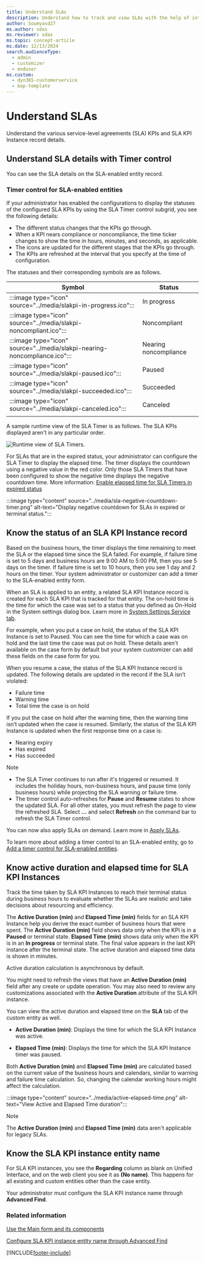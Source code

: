 ```yaml
---
title: Understand SLAs
description: Understand how to track and view SLAs with the help of interactive dashboards in Customer Service workspace for Dynamics 365 Customer Service.
author: Soumyasd27
ms.author: sdas
ms.reviewer: sdas
ms.topic: concept-article
ms.date: 12/13/2024
search.audienceType: 
  - admin
  - customizer
  - enduser
ms.custom: 
  - dyn365-customerservice
  - bap-template
---
```


# Understand SLAs

Understand the various service-level agreements (SLA) KPIs and SLA KPI Instance record details.

## Understand SLA details with Timer control

You can see the SLA details on the SLA-enabled entity record.

### Timer control for SLA-enabled entities

If your administrator has enabled the configurations to display the statuses of the configured SLA KPIs by using the SLA Timer control subgrid, you see the following details:

- The different status changes that the KPIs go through.
- When a KPI nears compliance or noncompliance, the time ticker changes to show the time in hours, minutes, and seconds, as applicable.
- The icons are updated for the different stages that the KPIs go through.
- The KPIs are refreshed at the interval that you specify at the time of configuration.

The statuses and their corresponding symbols are as follows.

| Symbol | Status |
|------|----------|
| :::image type="icon" source="../media/slakpi-in-progress.ico"::: | In progress |
|:::image type="icon" source="../media/slakpi-noncompliant.ico":::| Noncompliant |
|:::image type="icon" source="../media/slakpi-nearing-noncompliance.ico":::| Nearing noncompliance |
|:::image type="icon" source="../media/slakpi-paused.ico":::| Paused |
| :::image type="icon" source="../media/slakpi-succeeded.ico":::| Succeeded |
| :::image type="icon" source="../media/slakpi-canceled.ico":::| Canceled |
|||

A sample runtime view of the SLA Timer is as follows. The SLA KPIs displayed aren't in any particular order.

![Runtime view of SLA Timers.](../media/sla-timer-runtime.png "Runtime view of SLA Timers")

For SLAs that are in the expired status, your administrator can configure the SLA Timer to display the elapsed time. The timer displays the countdown using a negative value in the red color. Only those SLA Timers that have been configured to show the negative time displays the negative countdown time. More information: [Enable elapsed time for SLA Timers in expired status](../administer/add-timer-control-case-form-track-time-against-sla.md#enable-elapsed-time-for-sla-timers-in-expired-status)

:::image type="content" source="../media/sla-negative-countdown-timer.png" alt-text="Display negative countdown for SLAs in expired or terminal status.":::

## Know the status of an SLA KPI Instance record

Based on the business hours, the timer displays the time remaining to meet the SLA or the elapsed time since the SLA failed. For example, if failure time is set to 5 days and business hours are 9:00 AM to 5:00 PM, then you see 5 days on the timer. If failure time is set to 10 hours, then you see 1 day and 2 hours on the timer. Your system administrator or customizer can add a timer to the SLA-enabled entity form.

When an SLA is applied to an entity, a related SLA KPI Instance record is created for each SLA KPI that is tracked for that entity. The on-hold time is the time for which the case was set to a status that you defined as On-Hold in the System settings dialog box. Learn more in [System Settings Service tab](/power-platform/admin/system-settings-dialog-box-service-tab).

For example, when you put a case on hold, the status of the SLA KPI Instance is set to Paused. You can see the time for which a case was on hold and the last time the case was put on hold. These details aren't available on the case form by default but your system customizer can add these fields on the case form for you.

When you resume a case, the status of the SLA KPI Instance record is updated. The following details are updated in the record if the SLA isn’t violated:

- Failure time
- Warning time
- Total time the case is on hold

If you put the case on hold after the warning time, then the warning time isn’t updated when the case is resumed. Similarly, the status of the SLA KPI Instance is updated when the first response time on a case is:

- Nearing expiry
- Has expired
- Has succeeded

> [!NOTE]
> - The SLA Timer continues to run after it's triggered or resumed. It includes the holiday hours, non-business hours, and pause time (only business hours) while projecting the SLA warning or failure time.  
> - The timer control auto-refreshes for **Pause** and **Resume** states to show the updated SLA. For all other states, you must refresh the page to view the refreshed SLA. Select **...** and select **Refresh** on the command bar to refresh the SLA Timer control.

You can now also apply SLAs on demand. Learn more in [Apply SLAs](../administer/apply-slas.md#apply-slas).

To learn more about adding a timer control to an SLA-enabled entity, go to [Add a timer control for SLA-enabled entities](../administer/add-timer-control-case-form-track-time-against-sla.md).

## Know active duration and elapsed time for SLA KPI Instances

Track the time taken by SLA KPI Instances to reach their terminal status during business hours to evaluate whether the SLAs are realistic and take decisions about resourcing and efficiency.

The **Active Duration (min)** and **Elapsed Time (min)** fields for an SLA KPI Instance help you derive the exact number of business hours that were spent. The **Active Duration (min)** field shows data only when the KPI is in a **Paused** or terminal state. **Elapsed Time (min)** shows data only when the KPI is in an **In progress** or terminal state. The final value appears in the last KPI instance after the terminal state. The active duration and elapsed time data is shown in minutes.

Active duration calculation is asynchronous by default.

You might need to refresh the views that have an **Active Duration (min)** field after any create or update operation. You may also need to review any customizations associated with the **Active Duration** attribute of the SLA KPI instance.

You can view the active duration and elapsed time on the **SLA** tab of the custom entity as well.

- **Active Duration (min)**: Displays the time for which the SLA KPI Instance was active.

- **Elapsed Time (min)**: Displays the time for which the SLA KPI Instance timer was paused.

Both **Active Duration (min)** and **Elapsed Time (min)** are calculated based on the current value of the business hours and calendars, similar to warning and failure time calculation. So, changing the calendar working hours might affect the calculation.

:::image type="content" source="../media/active-elapsed-time.png" alt-text="View Active and Elapsed Time duration":::

> [!NOTE]
> The **Active Duration (min)** and **Elapsed Time (min)** data aren't applicable for legacy SLAs.

## Know the SLA KPI instance entity name

For SLA KPI instances, you see the **Regarding** column as blank on Unified Interface, and on the web client you see it as **(No name)**. This happens for all existing and custom entities other than the case entity.

Your administrator must configure the SLA KPI instance name through **Advanced Find**.

### Related information

[Use the Main form and its components](../../customerengagement/on-premises/customize/use-main-form-and-components.md)  

[Configure SLA KPI instance entity name through Advanced Find](../administer/define-service-level-agreements.md#configure-sla-kpi-instance-entity-name-through-advanced-find)

[!INCLUDE[footer-include](../../includes/footer-banner.md)]
